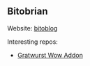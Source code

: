 ## Bitobrian

Website: [bitoblog](https://www.bitobrian.com)

Interesting repos:
- [Gratwurst Wow Addon](https://www.github.com/bitobrian/gratwurst)
